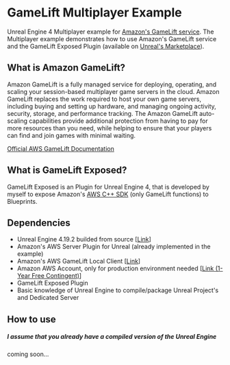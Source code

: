 # GameLift Multiplayer Example
Unreal Engine 4 Multiplayer example for [Amazon's GameLift service](https://aws.amazon.com/gamelift/?nc1=h_ls). The Multiplayer example demonstrates how to use Amazon's GameLift service and the GameLift Exposed Plugin (available on [Unreal's Marketplace](https://www.unrealengine.com/marketplace/store)).

## What is Amazon GameLift?
Amazon GameLift is a fully managed service for deploying, operating, and scaling your session-based
multiplayer game servers in the cloud. Amazon GameLift replaces the work required to host your own
game servers, including buying and setting up hardware, and managing ongoing activity, security,
storage, and performance tracking. The Amazon GameLift auto-scaling capabilities provide additional
protection from having to pay for more resources than you need, while helping to ensure that your
players can find and join games with minimal waiting.

[Official AWS GameLift Documentation](https://aws.amazon.com/documentation/sdk-for-cpp/)

## What is GameLift Exposed?
GameLift Exposed is an Plugin for Unreal Engine 4, that is developed by myself to expose Amazon's [AWS C++ SDK](https://github.com/aws/aws-sdk-cpp) (only GameLift functions) to Blueprints.

## Dependencies
* Unreal Engine 4.19.2 builded from source [[Link](https://github.com/EpicGames/UnrealEngine/tree/4.19)]
* Amazon's AWS Server Plugin for Unreal (already implemented in the example)
* Amazon's AWS GameLift Local Client [[Link](https://s3-us-west-2.amazonaws.com/gamelift-release/GameLift_02_15_2018.zip)]
* Amazon AWS Account, only for production environment needed [[Link (1-Year Free Contingent)](https://aws.amazon.com/gamelift/getting-started/)]
* GameLift Exposed Plugin
* Basic knowledge of Unreal Engine to compile/package Unreal Project's and Dedicated Server

## How to use
##### I assume that you already have a compiled version of the Unreal Engine
coming soon...
